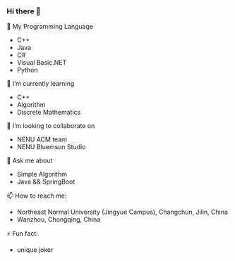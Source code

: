 ### Hi there 👋

🔭 My Programming Language
- C++
- Java
- C#
- Visual Basic.NET
- Python

🌱 I’m currently learning
- C++
- Algorithm
- Discrete Mathematics

👯 I’m looking to collaborate on 
- NENU ACM team
- NENU Bluemsun Studio
  
💬 Ask me about 
- Simple Algorithm
- Java && SpringBoot


📫 How to reach me: 
- Northeast Normal University (Jingyue Campus), Changchun, Jilin, China
- Wanzhou, Chongqing, China

⚡ Fun fact:
- unique joker
